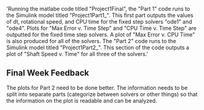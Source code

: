 'Running the matlabe code titled "Project1Final", the "Part 1" code runs to the Simulink model 
titled "Project1Part1_". This first part outputs the values of dt, rotational speed, and CPU time
for the fixed step solvers "ode1" and "ode4". Plots for "Max Error v. Time Step" and "CPU Time v. Time
Step" are outputted for the fixed time step solvers. A plot of "Max Error v. CPU Time" is also produced
for all of the solvers. The "Part 2" code runs to the Simulink model titled "Project1Part2_". This
section of the code outputs a plot of "Shaft Speed v. Time" for all three of the solvers.'

## Final Week Feedback
The plots for Part 2 need to be done better. The information needs to be split into separate parts (categorize between solvers or other things) so that the information on the plot is readable and can be analyzed.
